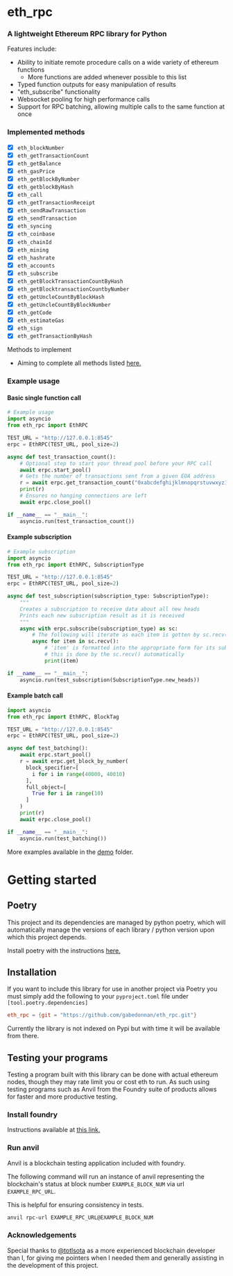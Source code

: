 # eth_rpc
### A lightweight Ethereum RPC library for Python

Features include:
- Ability to initiate remote procedure calls on a wide variety of ethereum functions
  - More functions are added whenever possible to this list
- Typed function outputs for easy manipulation of results
- "eth_subscribe" functionality
- Websocket pooling for high performance calls
- Support for RPC batching, allowing multiple calls to the same function at once

### Implemented methods

  - [x] `eth_blockNumber`
  - [x] `eth_getTransactionCount`
  - [x] `eth_getBalance`
  - [x] `eth_gasPrice`
  - [x] `eth_getBlockByNumber`
  - [x] `eth_getblockByHash`
  - [x] `eth_call`
  - [x] `eth_getTransactionReceipt`
  - [x] `eth_sendRawTransaction`
  - [x] `eth_sendTransaction`
  - [x] `eth_syncing`
  - [x] `eth_coinbase`
  - [x] `eth_chainId`
  - [x] `eth_mining`
  - [x] `eth_hashrate`
  - [x] `eth_accounts`
  - [x] `eth_subscribe`
  - [x] `eth_getBlockTransactionCountByHash`
  - [x] `eth_getBlocktransactionCountbyNumber`
  - [x] `eth_getUncleCountByBlockHash`
  - [x] `eth_getUncleCountByBlockNumber`
  - [x] `eth_getCode`
  - [x] `eth_estimateGas`
  - [x] `eth_sign`
  - [x] `eth_getTransactionByHash`

Methods to implement
  - Aiming to complete all methods listed [here.](https://ethereum.org/en/developers/docs/apis/json-rpc/)



### Example usage

#### Basic single function call

```python
# Example usage
import asyncio
from eth_rpc import EthRPC

TEST_URL = "http://127.0.0.1:8545"
erpc = EthRPC(TEST_URL, pool_size=2)

async def test_transaction_count():
    # Optional step to start your thread pool before your RPC call
    await erpc.start_pool()
    # Gets the number of transactions sent from a given EOA address
    r = await erpc.get_transaction_count("0xabcdefghijklmnopqrstuvwxyz1234567890")
    print(r)
    # Ensures no hanging connections are left
    await erpc.close_pool()

if __name__ == "__main__":
    asyncio.run(test_transaction_count())
```

#### Example subscription

```python
# Example subscription
import asyncio
from eth_rpc import EthRPC, SubscriptionType

TEST_URL = "http://127.0.0.1:8545"
erpc = EthRPC(TEST_URL, pool_size=2)

async def test_subscription(subscription_type: SubscriptionType):
    """
    Creates a subscription to receive data about all new heads
    Prints each new subscription result as it is received
    """
    async with erpc.subscribe(subscription_type) as sc:
        # The following will iterate as each item is gotten by sc.recv()
        async for item in sc.recv():
            # 'item' is formatted into the appropriate form for its subscription type
            # this is done by the sc.recv() automatically
            print(item)

if __name__ == "__main__":
    asyncio.run(test_subscription(SubscriptionType.new_heads))
```

#### Example batch call

```python
import asyncio
from eth_rpc import EthRPC, BlockTag

TEST_URL = "http://127.0.0.1:8545"
erpc = EthRPC(TEST_URL, pool_size=2)

async def test_batching():
    await erpc.start_pool()
    r = await erpc.get_block_by_number(
      block_specifier=[
        i for i in range(40000, 40010)
      ],
      full_object=[
        True for i in range(10)
      ]
    )
    print(r)
    await erpc.close_pool()

if __name__ == "__main__":
    asyncio.run(test_batching())
```

More examples available in the [demo](https://github.com/gabedonnan/eth_rpc/tree/main/demo) folder.

# Getting started

## Poetry

This project and its dependencies are managed by python poetry,
which will automatically manage the versions of each library / python version
upon which this project depends.

Install poetry with the instructions [here.](https://python-poetry.org/docs/)

## Installation

If you want to include this library for use in another project via Poetry
you must simply add the following to your `pyproject.toml` file under `[tool.poetry.dependencies]`

```toml
eth_rpc = {git = "https://github.com/gabedonnan/eth_rpc.git"}
```

Currently the library is not indexed on Pypi but with time it will be available from there.

## Testing your programs

Testing a program built with this library can be done with actual ethereum
nodes, though they may rate limit you or cost eth to run.
As such using testing programs such as Anvil from the Foundry suite of products
allows for faster and more productive testing.

### Install foundry

Instructions available at [this link.](https://book.getfoundry.sh/getting-started/installation)

### Run anvil

Anvil is a blockchain testing application included with foundry.

The following command will run an instance of anvil representing 
the blockchain's status at block number ```EXAMPLE_BLOCK_NUM``` via url
```EXAMPLE_RPC_URL```.

This is helpful for ensuring consistency in tests.

```bash
anvil rpc-url EXAMPLE_RPC_URL@EXAMPLE_BLOCK_NUM
```

### Acknowledgements

Special thanks to [@totlsota](https://github.com/totlsota) as a more experienced blockchain developer than I, for giving me pointers when I needed them and
generally assisting in the development of this project.
